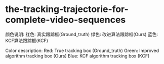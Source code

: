# the-tracking-trajectorie-for-complete-video-sequences

颜色说明:
红色: 真实跟踪框(Ground_truth)
绿色: 改进算法跟踪框(Ours)
蓝色: KCF算法跟踪框(KCF)

Color description:
Red: True tracking box (Ground_truth)
Green: Improved algorithm tracking box (Ours)
Blue: KCF algorithm tracking box (KCF)
